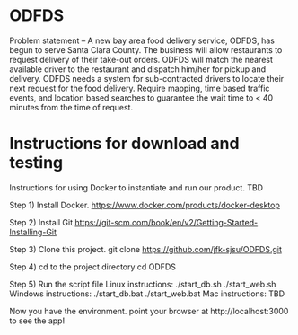# ODFDS

Problem statement – A new bay area food delivery service, ODFDS, has begun to serve Santa Clara County.  The business will allow restaurants to request delivery of their take-out orders.  ODFDS will match the nearest available driver to the restaurant and dispatch him/her for pickup and delivery.  ODFDS needs a system for sub-contracted drivers to locate their next request for the food delivery.  Require mapping, time based traffic events, and location based searches to guarantee the wait time to < 40 minutes from the time of request. 

# Instructions for download and testing
Instructions for using Docker to instantiate and run our product. TBD

Step 1) Install Docker. 
https://www.docker.com/products/docker-desktop

Step 2) Install Git
https://git-scm.com/book/en/v2/Getting-Started-Installing-Git

Step 3) Clone this project. 
git clone https://github.com/jfk-sjsu/ODFDS.git

Step 4) cd to the project directory
cd ODFDS

Step 5) Run the script file
	Linux instructions: 
		./start_db.sh
		./start_web.sh
	Windows instructions: 
		./start_db.bat
		./start_web.bat
	Mac instructions: 
		TBD

Now you have the environment. point your browser at http://localhost:3000 to see the app! 

